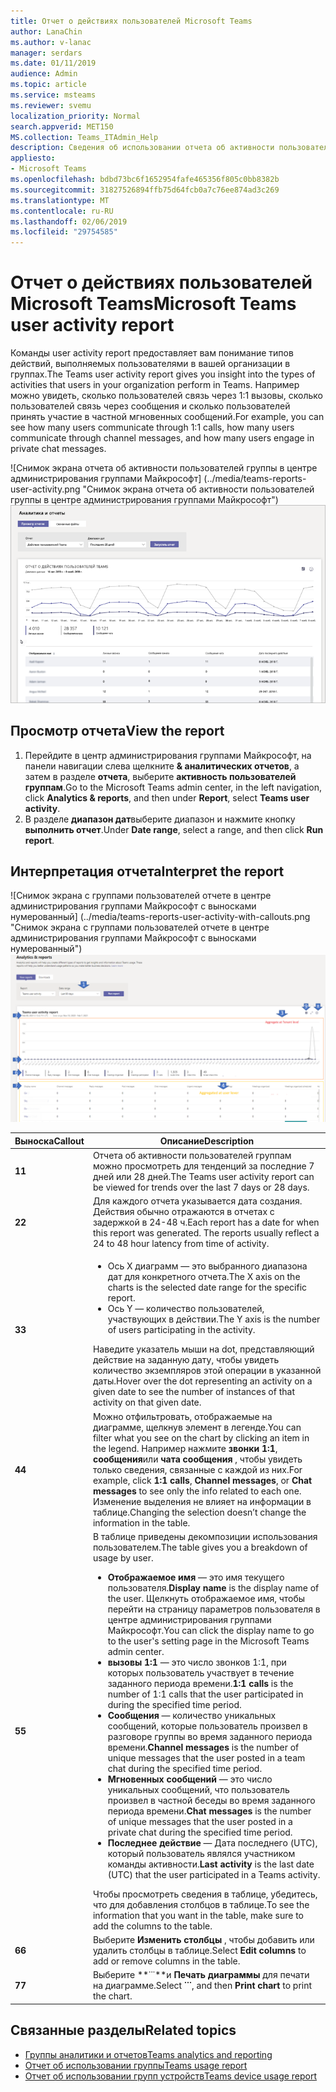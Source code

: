 ```yaml
---
title: Отчет о действиях пользователей Microsoft Teams
author: LanaChin
ms.author: v-lanac
manager: serdars
ms.date: 01/11/2019
audience: Admin
ms.topic: article
ms.service: msteams
ms.reviewer: svemu
localization_priority: Normal
search.appverid: MET150
MS.collection: Teams_ITAdmin_Help
description: Сведения об использовании отчета об активности пользователей группы в центре администрирования группами Майкрософт для просмотра использования групп пользователей в вашей организации.
appliesto:
- Microsoft Teams
ms.openlocfilehash: bdbd73bc6f1652954fafe465356f805c0bb8382b
ms.sourcegitcommit: 31827526894ffb75d64fcb0a7c76ee874ad3c269
ms.translationtype: MT
ms.contentlocale: ru-RU
ms.lasthandoff: 02/06/2019
ms.locfileid: "29754585"
---
```

# <a name="microsoft-teams-user-activity-report"></a><span data-ttu-id="0e1ac-103">Отчет о действиях пользователей Microsoft Teams</span><span class="sxs-lookup"><span data-stu-id="0e1ac-103">Microsoft Teams user activity report</span></span>

<span data-ttu-id="0e1ac-104">Команды user activity report предоставляет вам понимание типов действий, выполняемых пользователями в вашей организации в группах.</span><span class="sxs-lookup"><span data-stu-id="0e1ac-104">The Teams user activity report gives you insight into the types of activities that users in your organization perform in Teams.</span></span> <span data-ttu-id="0e1ac-105">Например можно увидеть, сколько пользователей связь через 1:1 вызовы, сколько пользователей связь через сообщения и сколько пользователей принять участие в частной мгновенных сообщений.</span><span class="sxs-lookup"><span data-stu-id="0e1ac-105">For example, you can see how many users communicate through 1:1 calls, how many users communicate through channel messages, and how many users engage in private chat messages.</span></span>

<span data-ttu-id="0e1ac-106">![Снимок экрана отчета об активности пользователей группы в центре администрирования группами Майкрософт] (../media/teams-reports-user-activity.png "Снимок экрана отчета об активности пользователей группы в центре администрирования группами Майкрософт")</span><span class="sxs-lookup"><span data-stu-id="0e1ac-106">![Screen shot of the Teams user activity report in the Microsoft Teams admin center](../media/teams-reports-user-activity.png "Screen shot of the Teams user activity report in the Microsoft Teams admin center")</span></span>

## <a name="view-the-report"></a><span data-ttu-id="0e1ac-107">Просмотр отчета</span><span class="sxs-lookup"><span data-stu-id="0e1ac-107">View the report</span></span>

1. <span data-ttu-id="0e1ac-108">Перейдите в центр администрирования группами Майкрософт, на панели навигации слева щелкните **& аналитических отчетов**, а затем в разделе **отчета**, выберите **активность пользователей группам**.</span><span class="sxs-lookup"><span data-stu-id="0e1ac-108">Go to the Microsoft Teams admin center, in the left navigation, click **Analytics & reports**, and then under **Report**, select **Teams user activity**.</span></span> 
2. <span data-ttu-id="0e1ac-109">В разделе **диапазон дат**выберите диапазон и нажмите кнопку **выполнить отчет**.</span><span class="sxs-lookup"><span data-stu-id="0e1ac-109">Under **Date range**, select a range, and then click **Run report**.</span></span> 

## <a name="interpret-the-report"></a><span data-ttu-id="0e1ac-110">Интерпретация отчета</span><span class="sxs-lookup"><span data-stu-id="0e1ac-110">Interpret the report</span></span>

<span data-ttu-id="0e1ac-111">![Снимок экрана с группами пользователей отчете в центре администрирования группами Майкрософт с выносками нумерованный] (../media/teams-reports-user-activity-with-callouts.png "Снимок экрана с группами пользователей отчете в центре администрирования группами Майкрософт с выносками нумерованный")</span><span class="sxs-lookup"><span data-stu-id="0e1ac-111">![Screenshot of the Teams user activity report in the Microsoft Teams admin center with numbered callouts](../media/teams-reports-user-activity-with-callouts.png "Screenshot of the Teams user activity report in the Microsoft Teams admin center with numbered callouts")</span></span>

|<span data-ttu-id="0e1ac-112">Выноска</span><span class="sxs-lookup"><span data-stu-id="0e1ac-112">Callout</span></span> |<span data-ttu-id="0e1ac-113">Описание</span><span class="sxs-lookup"><span data-stu-id="0e1ac-113">Description</span></span>  |
|--------|-------------|
|<span data-ttu-id="0e1ac-114">**1**</span><span class="sxs-lookup"><span data-stu-id="0e1ac-114">**1**</span></span>   |<span data-ttu-id="0e1ac-115">Отчета об активности пользователей группам можно просмотреть для тенденций за последние 7 дней или 28 дней.</span><span class="sxs-lookup"><span data-stu-id="0e1ac-115">The Teams user activity report can be viewed for trends over the last 7 days or 28 days.</span></span> |
|<span data-ttu-id="0e1ac-116">**2**</span><span class="sxs-lookup"><span data-stu-id="0e1ac-116">**2**</span></span>   |<span data-ttu-id="0e1ac-p102">Для каждого отчета указывается дата создания. Действия обычно отражаются в отчетах с задержкой в 24-48 ч.</span><span class="sxs-lookup"><span data-stu-id="0e1ac-p102">Each report has a date for when this report was generated. The reports usually reflect a 24 to 48 hour latency from time of activity.</span></span> |
|<span data-ttu-id="0e1ac-119">**3**</span><span class="sxs-lookup"><span data-stu-id="0e1ac-119">**3**</span></span>   |<ul><li><span data-ttu-id="0e1ac-120">Ось X диаграмм — это выбранного диапазона дат для конкретного отчета.</span><span class="sxs-lookup"><span data-stu-id="0e1ac-120">The X axis on the charts is the selected date range for the specific report.</span></span> </li><li><span data-ttu-id="0e1ac-121">Ось Y — количество пользователей, участвующих в действии.</span><span class="sxs-lookup"><span data-stu-id="0e1ac-121">The Y axis is the number of users participating in the activity.</span></span></li></ul><span data-ttu-id="0e1ac-122">Наведите указатель мыши на dot, представляющий действие на заданную дату, чтобы увидеть количество экземпляров этой операции в указанной даты.</span><span class="sxs-lookup"><span data-stu-id="0e1ac-122">Hover over the dot representing an activity on a given date to see the number of instances of that activity on that given date.</span></span> |
|<span data-ttu-id="0e1ac-123">**4**</span><span class="sxs-lookup"><span data-stu-id="0e1ac-123">**4**</span></span>   |<span data-ttu-id="0e1ac-124">Можно отфильтровать, отображаемые на диаграмме, щелкнув элемент в легенде.</span><span class="sxs-lookup"><span data-stu-id="0e1ac-124">You can filter what you see on the chart by clicking an item in the legend.</span></span> <span data-ttu-id="0e1ac-125">Например нажмите **звонки 1:1**, **сообщения**или **чата сообщения** , чтобы увидеть только сведения, связанные с каждой из них.</span><span class="sxs-lookup"><span data-stu-id="0e1ac-125">For example, click **1:1 calls**, **Channel messages**, or **Chat messages** to see only the info related to each one.</span></span> <span data-ttu-id="0e1ac-126">Изменение выделения не влияет на информации в таблице.</span><span class="sxs-lookup"><span data-stu-id="0e1ac-126">Changing the selection doesn’t change the information in the table.</span></span> |
|<span data-ttu-id="0e1ac-127">**5**</span><span class="sxs-lookup"><span data-stu-id="0e1ac-127">**5**</span></span>   |<span data-ttu-id="0e1ac-128">В таблице приведены декомпозиции использования пользователем.</span><span class="sxs-lookup"><span data-stu-id="0e1ac-128">The table gives you a breakdown of usage by user.</span></span>   <ul><li><span data-ttu-id="0e1ac-129">**Отображаемое имя** — это имя текущего пользователя.</span><span class="sxs-lookup"><span data-stu-id="0e1ac-129">**Display name** is the display name of the user.</span></span> <span data-ttu-id="0e1ac-130">Щелкнуть отображаемое имя, чтобы перейти на страницу параметров пользователя в центре администрирования группами Майкрософт.</span><span class="sxs-lookup"><span data-stu-id="0e1ac-130">You can click the display name to go to the user's setting page in the Microsoft Teams admin center.</span></span></li><li><span data-ttu-id="0e1ac-131">**вызовы 1:1** — это число звонков 1:1, при которых пользователь участвует в течение заданного периода времени.</span><span class="sxs-lookup"><span data-stu-id="0e1ac-131">**1:1 calls** is the number of 1:1 calls that the user participated in during the specified time period.</span></span></li><li><span data-ttu-id="0e1ac-132">**Сообщения** — количество уникальных сообщений, которые пользователь произвел в разговоре группы во время заданного периода времени.</span><span class="sxs-lookup"><span data-stu-id="0e1ac-132">**Channel messages** is the number of unique messages that the user posted in a team chat during the specified time period.</span></span></li> <li><span data-ttu-id="0e1ac-133">**Мгновенных сообщений** — это число уникальных сообщений, что пользователь произвел в частной беседы во время заданного периода времени.</span><span class="sxs-lookup"><span data-stu-id="0e1ac-133">**Chat messages** is the number of unique messages that the user posted in a private chat during the specified time period.</span></span></li>  <li><span data-ttu-id="0e1ac-134">**Последнее действие** — Дата последнего (UTC), который пользователь являлся участником команды активности.</span><span class="sxs-lookup"><span data-stu-id="0e1ac-134">**Last activity** is the last date (UTC) that the user participated in a Teams activity.</span></span></li> </ul><span data-ttu-id="0e1ac-135">Чтобы просмотреть сведения в таблице, убедитесь, что для добавления столбцов в таблице.</span><span class="sxs-lookup"><span data-stu-id="0e1ac-135">To see the information that you want in the table, make sure to add the columns to the table.</span></span>
|<span data-ttu-id="0e1ac-136">**6**</span><span class="sxs-lookup"><span data-stu-id="0e1ac-136">**6**</span></span>   |<span data-ttu-id="0e1ac-137">Выберите **Изменить столбцы** , чтобы добавить или удалить столбцы в таблице.</span><span class="sxs-lookup"><span data-stu-id="0e1ac-137">Select **Edit columns** to add or remove columns in the table.</span></span> |
|<span data-ttu-id="0e1ac-138">**7**</span><span class="sxs-lookup"><span data-stu-id="0e1ac-138">**7**</span></span>   |<span data-ttu-id="0e1ac-139">Выберите **˙˙˙**и **Печать диаграммы** для печати на диаграмме.</span><span class="sxs-lookup"><span data-stu-id="0e1ac-139">Select **˙˙˙**, and then **Print chart** to print the chart.</span></span> |

## <a name="related-topics"></a><span data-ttu-id="0e1ac-140">Связанные разделы</span><span class="sxs-lookup"><span data-stu-id="0e1ac-140">Related topics</span></span>
- [<span data-ttu-id="0e1ac-141">Группы аналитики и отчетов</span><span class="sxs-lookup"><span data-stu-id="0e1ac-141">Teams analytics and reporting</span></span>](teams-reporting-reference.md)
- [<span data-ttu-id="0e1ac-142">Отчет об использовании группы</span><span class="sxs-lookup"><span data-stu-id="0e1ac-142">Teams usage report</span></span>](teams-usage-report.md)
- [<span data-ttu-id="0e1ac-143">Отчет об использовании групп устройств</span><span class="sxs-lookup"><span data-stu-id="0e1ac-143">Teams device usage report</span></span>](device-usage-report.md)